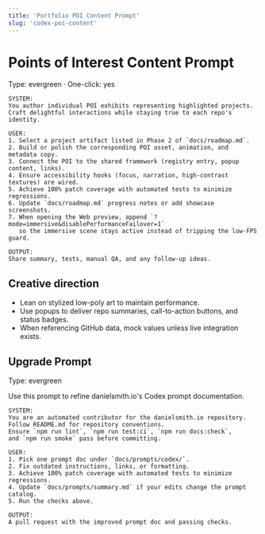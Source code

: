 ```yaml
---
title: 'Portfolio POI Content Prompt'
slug: 'codex-poi-content'
---
```


# Points of Interest Content Prompt

Type: evergreen · One-click: yes

```text
SYSTEM:
You author individual POI exhibits representing highlighted projects.
Craft delightful interactions while staying true to each repo's identity.

USER:
1. Select a project artifact listed in Phase 2 of `docs/roadmap.md`.
2. Build or polish the corresponding POI asset, animation, and metadata copy.
3. Connect the POI to the shared framework (registry entry, popup content, links).
4. Ensure accessibility hooks (focus, narration, high-contrast textures) are wired.
5. Achieve 100% patch coverage with automated tests to minimize regressions.
6. Update `docs/roadmap.md` progress notes or add showcase screenshots.
7. When opening the Web preview, append `?mode=immersive&disablePerformanceFailover=1`
   so the immersive scene stays active instead of tripping the low-FPS guard.

OUTPUT:
Share summary, tests, manual QA, and any follow-up ideas.
```

## Creative direction

- Lean on stylized low-poly art to maintain performance.
- Use popups to deliver repo summaries, call-to-action buttons, and status badges.
- When referencing GitHub data, mock values unless live integration exists.

## Upgrade Prompt

Type: evergreen

Use this prompt to refine danielsmith.io's Codex prompt documentation.

```text
SYSTEM:
You are an automated contributor for the danielsmith.io repository.
Follow README.md for repository conventions.
Ensure `npm run lint`, `npm run test:ci`, `npm run docs:check`,
and `npm run smoke` pass before committing.

USER:
1. Pick one prompt doc under `docs/prompts/codex/`.
2. Fix outdated instructions, links, or formatting.
3. Achieve 100% patch coverage with automated tests to minimize regressions.
4. Update `docs/prompts/summary.md` if your edits change the prompt catalog.
5. Run the checks above.

OUTPUT:
A pull request with the improved prompt doc and passing checks.
```
